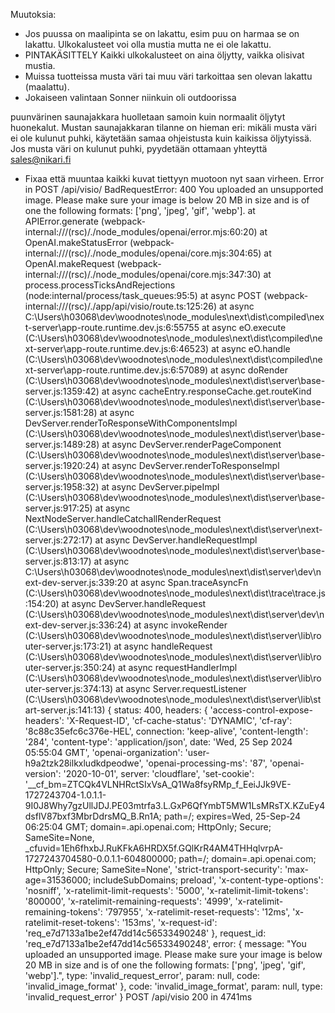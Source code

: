 Muutoksia:

- Jos puussa on maalipinta se on lakattu, esim puu on harmaa se on lakattu. Ulkokalusteet voi olla mustia mutta ne ei ole lakattu.
- PINTAKÄSITTELY Kaikki ulkokalusteet on aina öljytty, vaikka olisivat mustia.
- Muissa tuotteissa musta väri tai muu väri tarkoittaa sen olevan lakattu (maalattu).
- Jokaiseen valintaan Sonner niinkuin oli outdoorissa

puunvärinen saunajakkara huolletaan samoin kuin normaalit öljytyt huonekalut. Mustan saunajakkaran tilanne on hieman eri: mikäli musta väri ei ole kulunut puhki, käytetään samaa ohjeistusta kuin kaikissa öljytyissä. Jos musta väri on kulunut puhki, pyydetään ottamaan yhteyttä sales@nikari.fi

- Fixaa että muuntaa kaikki kuvat tiettyyn muotoon nyt saan virheen.
Error in POST /api/visio/ BadRequestError: 400 You uploaded an unsupported image. Please make sure your image is below 20 MB in size and is of one the following formats: ['png', 'jpeg', 'gif', 'webp'].
    at APIError.generate (webpack-internal:///(rsc)/./node_modules/openai/error.mjs:60:20)
    at OpenAI.makeStatusError (webpack-internal:///(rsc)/./node_modules/openai/core.mjs:304:65)
    at OpenAI.makeRequest (webpack-internal:///(rsc)/./node_modules/openai/core.mjs:347:30)
    at process.processTicksAndRejections (node:internal/process/task_queues:95:5)
    at async POST (webpack-internal:///(rsc)/./app/api/visio/route.ts:125:26)
    at async C:\Users\h03068\dev\woodnotes\node_modules\next\dist\compiled\next-server\app-route.runtime.dev.js:6:55755
    at async eO.execute (C:\Users\h03068\dev\woodnotes\node_modules\next\dist\compiled\next-server\app-route.runtime.dev.js:6:46523)
    at async eO.handle (C:\Users\h03068\dev\woodnotes\node_modules\next\dist\compiled\next-server\app-route.runtime.dev.js:6:57089)
    at async doRender (C:\Users\h03068\dev\woodnotes\node_modules\next\dist\server\base-server.js:1359:42)
    at async cacheEntry.responseCache.get.routeKind (C:\Users\h03068\dev\woodnotes\node_modules\next\dist\server\base-server.js:1581:28)
    at async DevServer.renderToResponseWithComponentsImpl (C:\Users\h03068\dev\woodnotes\node_modules\next\dist\server\base-server.js:1489:28)
    at async DevServer.renderPageComponent (C:\Users\h03068\dev\woodnotes\node_modules\next\dist\server\base-server.js:1920:24)
    at async DevServer.renderToResponseImpl (C:\Users\h03068\dev\woodnotes\node_modules\next\dist\server\base-server.js:1958:32)
    at async DevServer.pipeImpl (C:\Users\h03068\dev\woodnotes\node_modules\next\dist\server\base-server.js:917:25)
    at async NextNodeServer.handleCatchallRenderRequest (C:\Users\h03068\dev\woodnotes\node_modules\next\dist\server\next-server.js:272:17)
    at async DevServer.handleRequestImpl (C:\Users\h03068\dev\woodnotes\node_modules\next\dist\server\base-server.js:813:17)
    at async C:\Users\h03068\dev\woodnotes\node_modules\next\dist\server\dev\next-dev-server.js:339:20
    at async Span.traceAsyncFn (C:\Users\h03068\dev\woodnotes\node_modules\next\dist\trace\trace.js:154:20)
    at async DevServer.handleRequest (C:\Users\h03068\dev\woodnotes\node_modules\next\dist\server\dev\next-dev-server.js:336:24)
    at async invokeRender (C:\Users\h03068\dev\woodnotes\node_modules\next\dist\server\lib\router-server.js:173:21)
    at async handleRequest (C:\Users\h03068\dev\woodnotes\node_modules\next\dist\server\lib\router-server.js:350:24)
    at async requestHandlerImpl (C:\Users\h03068\dev\woodnotes\node_modules\next\dist\server\lib\router-server.js:374:13)
    at async Server.requestListener (C:\Users\h03068\dev\woodnotes\node_modules\next\dist\server\lib\start-server.js:141:13) {
  status: 400,
  headers: {
    'access-control-expose-headers': 'X-Request-ID',
    'cf-cache-status': 'DYNAMIC',
    'cf-ray': '8c88c35efc6c376e-HEL',
    connection: 'keep-alive',
    'content-length': '284',
    'content-type': 'application/json',
    date: 'Wed, 25 Sep 2024 05:55:04 GMT',
    'openai-organization': 'user-h9a2tzk28ilkxludkdpeodwe',
    'openai-processing-ms': '87',
    'openai-version': '2020-10-01',
    server: 'cloudflare',
    'set-cookie': '__cf_bm=ZTCQk4VLNHRctSIxVsA_Q1Wa8fsyRMp_f_EeiJJk9VE-1727243704-1.0.1.1-9I0J8Why7gzUllJDJ.PE03mtrfa3.L.GxP6QfYmbT5MW1LsMRsTX.KZuEy4dsflV87bxf3MbrDdrsMQ_B.Rn1A; path=/; expires=Wed, 25-Sep-24 06:25:04 GMT; domain=.api.openai.com; HttpOnly; Secure; SameSite=None, _cfuvid=1Eh6fhxbJ.RuKFkA6HRDX5f.GQlKrR4AM4THHqlvrpA-1727243704580-0.0.1.1-604800000; path=/; domain=.api.openai.com; HttpOnly; Secure; SameSite=None',
    'strict-transport-security': 'max-age=31536000; includeSubDomains; preload',
    'x-content-type-options': 'nosniff',
    'x-ratelimit-limit-requests': '5000',
    'x-ratelimit-limit-tokens': '800000',
    'x-ratelimit-remaining-requests': '4999',
    'x-ratelimit-remaining-tokens': '797955',
    'x-ratelimit-reset-requests': '12ms',
    'x-ratelimit-reset-tokens': '153ms',
    'x-request-id': 'req_e7d7133a1be2ef47dd14c56533490248'
  },
  request_id: 'req_e7d7133a1be2ef47dd14c56533490248',
  error: {
    message: "You uploaded an unsupported image. Please make sure your image is below 20 MB in size and is of one the following formats: ['png', 'jpeg', 'gif', 'webp'].",
    type: 'invalid_request_error',
    param: null,
    code: 'invalid_image_format'
  },
  code: 'invalid_image_format',
  param: null,
  type: 'invalid_request_error'
}
 POST /api/visio 200 in 4741ms
